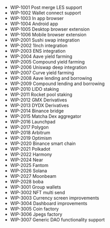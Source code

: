 - WIP-1001 Post merge LES support
- WIP-1002 Wallet connect support
- WIP-1003 In app browser
- WIP-1004 Android app
- WIP-1005 Desktop browser extension
- WIP-1006 Mobile browser extension
- WIP-2001 Sushi swap integration
- WIP-2002 1Inch integration
- WIP-2003 ENS integration
- WIP-2004 Aave yield farming
- WIP-2005 Compound yield farming
- WIP-2006 Uniswap deep integration
- WIP-2007 Curve yield farming
- WIP-2008 Aave lending and borrowing
- WIP-2009 Compound lending and borrowing
- WIP-2010 LIDO staking
- WIP-2011 Rocket pool staking
- WIP-2012 GMX Derivatives
- WIP-2013 DYDX Derivatives
- WIP-2014 Binance bridge
- WIP-2015 Matcha Dex aggregator
- WIP-2016 Launchpad
- WIP-2017 Polygon
- WIP-2018 Arbitrum
- WIP-2019 Optimism
- WIP-2020 Binance smart chain
- WIP-2021 Polkadot
- WIP-2022 Harmony
- WIP-2024 Near
- WIP-2025 Fantom
- WIP-2026 Solana
- WIP-2027 Moonbeam
- WIP-2028 boba
- WIP-3001 Group wallets
- WIP-3002 NFT multi send
- WIP-3003 Currency screen improvements
- WIP-3004 Dashboard improvements
- WIP-3005 Coin factory
- WIP-3006 Jpegs factory
- WIP-3007 Generic DAO functionality support
